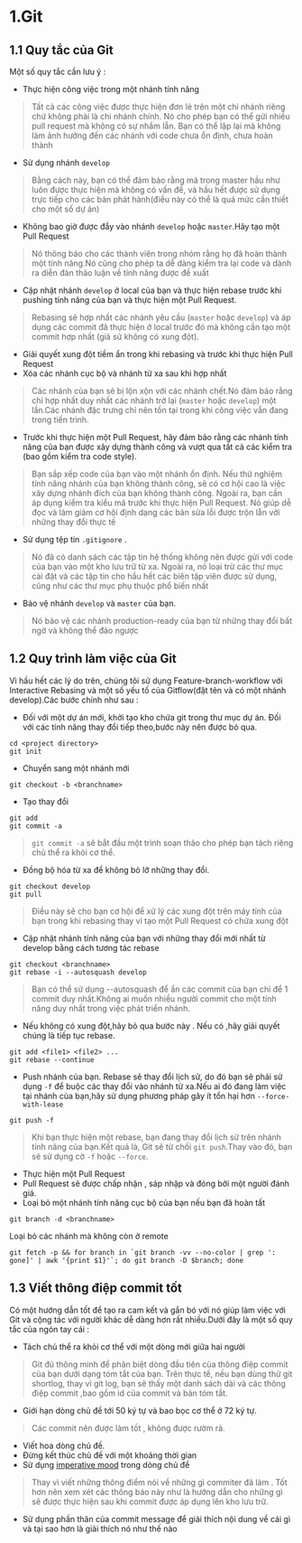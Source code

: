 # 1.Git
## 1.1 Quy tắc của Git
Một số quy tắc cần lưu ý : 
* Thực hiện công việc trong một nhánh tính năng
> Tất cả các công việc được thực hiện đơn lẻ trên một chi nhánh riêng chứ không phải là chi nhánh chính. Nó cho phép bạn có thể gửi nhiều pull request mà không có sự nhầm lẫn. Bạn có thể lặp lại mà không làm ảnh hưởng đến các nhánh với code chưa ổn định, chưa hoàn thành
* Sử dụng nhánh `develop`
> Bằng cách này, bạn có thể đảm bảo rằng mã trong master hầu như luôn được thực hiện mà không có vấn đề, và hầu hết được sử dụng trực tiếp cho các bản phát hành(điều này có thể là quá mức cần thiết cho một số dự án)
* Không bao giờ được  đẩy vào nhánh `develop` hoặc `master`.Hãy tạo một Pull Request
> Nó thông báo cho các thành viên trong nhóm rằng họ đã hoàn thành một tính năng.Nó cũng cho phép ta dễ dàng kiểm tra lại code và dành ra diễn đàn thảo luận về tính năng được đề xuất
* Cập nhật nhánh `develop` ở local của bạn và thực hiện rebase trước khi pushing tính năng của bạn và thực hiện một Pull Request.
> Rebasing sẽ hợp nhất các nhánh yêu cầu (`master` hoặc `develop`) và áp dụng các commit đã thực hiện ở local trước đó mà không cần tạo một commit hợp nhất (giả sử không có xung đột).
* Giải quyết xung đột tiềm ẩn trong khi rebasing và trước khi thực hiện Pull Request
* Xóa các nhánh cục bộ và nhánh từ xa sau khi hợp nhất
> Các nhánh của bạn sẽ bị lộn xộn với các nhánh chết.Nó đảm bảo rằng chỉ hợp nhất duy nhất các nhánh trở lại (`master` hoặc `develop`) một lần.Các nhánh đặc trưng chỉ nên tồn tại trong khi công việc vẫn đang trong tiến trình.
* Trước khi thực hiện một Pull Request, hãy đảm bảo rằng các nhánh tính năng của bạn được xây dựng thành công và vượt qua tất cả các kiểm tra (bao gồm kiểm tra code style).
> Bạn sắp xếp code của bạn vào một nhánh ổn định. Nếu thử nghiệm tính năng nhánh của bạn không thành công, sẽ có cơ hội cao là việc xây dựng nhánh đích của bạn không thành công. Ngoài ra, bạn cần áp dụng kiểm tra kiểu mã trước khi thực hiện Pull Request. Nó giúp dễ đọc và làm giảm cơ hội định dạng các bản sửa lỗi được trộn lẫn với những thay đổi thực tế
* Sử dụng tệp tin `.gitignore` .
> Nó đã có danh sách các tập tin hệ thống không nên được gửi với code của bạn vào một kho lưu trữ từ xa. Ngoài ra, nó loại trừ các thư mục cài đặt và các tập tin cho hầu hết các biên tập viên được sử dụng, cũng như các thư mục phụ thuộc phổ biến nhất
* Bảo vệ nhánh `develop` và `master` của bạn.
> Nó bảo vệ các nhánh production-ready của bạn từ những thay đổi bất ngờ và không thể đảo ngược
## 1.2 Quy trình làm việc của Git
Vì hầu hết các lý do trên, chúng tôi sử dụng Feature-branch-workflow với Interactive Rebasing và một số yếu tố của Gitflow(đặt tên và có một nhánh develop).Các bước chính như sau :
* Đối với một dự án mới, khởi tạo kho chứa git trong thư mục dự án. Đối với các tính năng thay đổi tiếp theo,bước này nên được bỏ qua.
```
cd <project directory>
git init
```
* Chuyển sang một nhánh mới
```
git checkout -b <branchname>
```
* Tạo thay đổi 
```
git add
git commit -a
```
> `git commit -a` sẽ bắt đầu một trình soạn thảo cho phép bạn tách riêng chủ thể ra khỏi cơ thể.
* Đồng bộ hóa từ xa để không bỏ lỡ những thay đổi.
```
git checkout develop
git pull
```
> Điều này sẽ cho bạn cơ hội để xử lý các xung đột trên máy tính của bạn trong khi rebasing thay vì tạo một Pull Request có chứa xung đột
* Cập nhật nhánh tính năng của bạn với những thay đổi mới nhất từ develop bằng cách tương tác rebase
```
git checkout <branchname>
git rebase -i --autosquash develop
```
> Bạn có thể sử dụng --autosquash để ẩn các commit của bạn chỉ để 1 commit duy nhất.Không ai muốn nhiều người commit cho một tính năng duy nhất trong việc phát triển nhánh.
* Nếu không có xung đột,hãy bỏ qua bước này . Nếu có ,hãy giải quyết chúng là tiếp tục rebase.
```
git add <file1> <file2> ...
git rebase --continue
```
* Push nhánh của bạn. Rebase sẽ thay đổi lịch sử, do đó bạn sẽ phải sử dụng `-f` để buộc các thay đổi vào nhánh từ xa.Nếu ai đó đang làm việc tại nhánh của bạn,hãy sử dụng phương pháp gây ít tổn hại hơn `--force-with-lease`
```
git push -f
```
> Khi bạn thực hiện một rebase, bạn đang thay đổi lịch sử trên nhánh tính năng của bạn.Kết quả là, Git sẽ từ chối `git push`.Thay vào đó, bạn sẽ sử dụng cờ `-f` hoặc `--force`.
* Thực hiện một Pull Request
* Pull Request sẽ được chấp nhận , sáp nhập và đóng bởi một người đánh giá.
* Loại bỏ một nhánh tính năng cục bộ của bạn nếu bạn đã hoàn tất
```
git branch -d <branchname>
```
Loại bỏ các nhánh mà không còn ở remote
```
git fetch -p && for branch in `git branch -vv --no-color | grep ': gone]' | awk '{print $1}'`; do git branch -D $branch; done
```
## 1.3 Viết thông điệp commit tốt
Có một hướng dẫn tốt để  tạo ra cam kết và gắn bó với nó giúp làm việc với Git và cộng tác với người khác dễ dàng hơn rất nhiều.Dưới đây là một số quy tắc của ngón tay cái :
* Tách chủ thể ra khỏi cơ thể với một dòng mới giữa hai người
> Git đủ thông minh để phân biệt dòng đầu tiên của thông điệp commit của bạn dưới dạng tóm tắt của bạn. Trên thực tế, nếu bạn dùng thử git shortlog, thay vì git log, bạn sẽ thấy một danh sách dài và các thông điệp commit ,bao gồm id của commit và bản tóm tắt.
* Giới hạn dòng chủ đề tới 50 ký tự và bao bọc cơ thể ở 72 ký tự.
> Các commit nên được làm tốt , không được rườm rà.
* Viết hoa dòng chủ đề.
* Đừng kết thúc chủ đề với một khoảng thời gian
* Sử dụng [imperative mood](https://en.wikipedia.org/wiki/Imperative_mood) trong dòng chủ đề
> Thay vì viết những thông điểm nói về những gì commiter đã làm . Tốt hơn nên xem xét các thông báo này như là hướng dẫn cho những gì sẽ được thực hiện sau khi commit được áp dụng lên kho lưu trữ.
* Sử dụng phần thân của commit message để giải thích nội dung về cái gì và tại sao hơn là giải thích nó như thế nào

